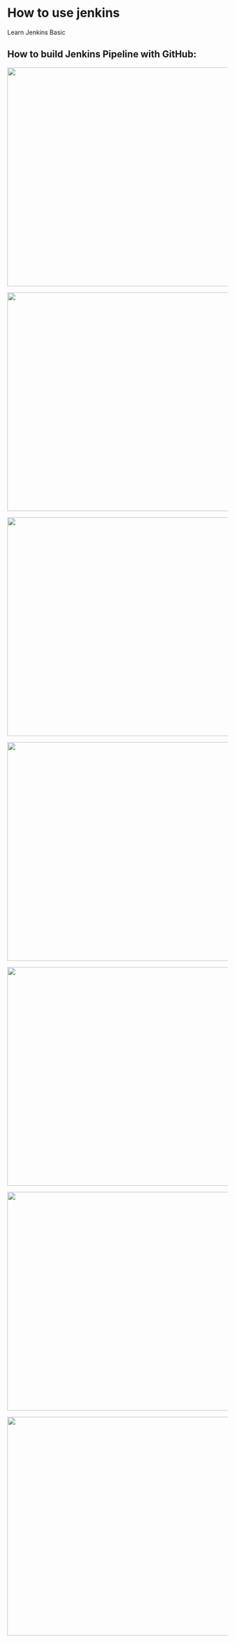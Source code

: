 # How to use jenkins

Learn Jenkins Basic

## How to build Jenkins Pipeline with GitHub:

<p align="center">
  <img width="800" height="500" src="https://github.com/YonathanGuez/test_jenkins/tree/master/img/token_github.png">
</p>

<p align="center">
  <img width="800" height="500" src="https://github.com/YonathanGuez/test_jenkins/tree/master/img/jenkins_set_credentiel.png">
</p>

<p align="center">
  <img width="800" height="500" src="https://github.com/YonathanGuez/test_jenkins/tree/master/img/jenkins_config_pipeline.png">
</p>

<p align="center">
  <img width="800" height="500" src="https://github.com/YonathanGuez/test_jenkins/tree/master/img/jenkins_config_pipeline2.png">
</p>


<p align="center">
  <img width="800" height="500" src="https://github.com/YonathanGuez/test_jenkins/tree/master/img/jenkins_config_pipeline3.png">
</p>


<p align="center">
  <img width="800" height="500" src="https://github.com/YonathanGuez/test_jenkins/tree/master/img/jenkins_set_pipeline_source_code.png">
</p>

<p align="center">
  <img width="800" height="500" src="https://github.com/YonathanGuez/test_jenkins/tree/master/img/jenkins_test_build.png">
</p>


